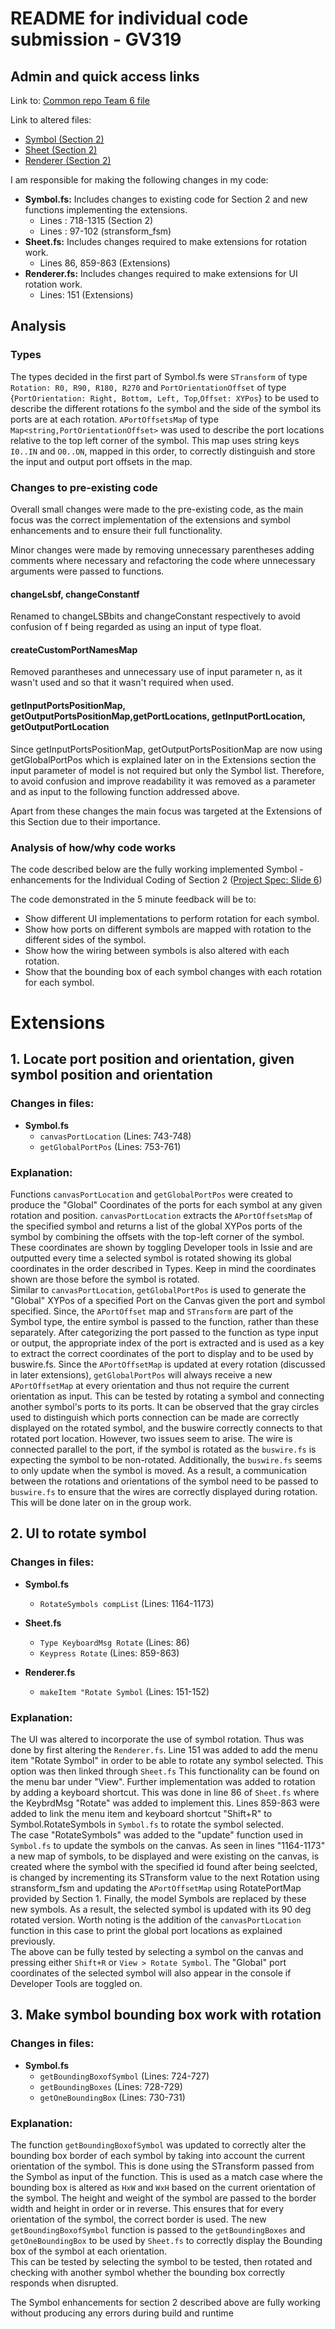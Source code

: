 # README for individual code submission - GV319

## Admin and quick access links

Link to: 
[Common repo Team 6 file](https://github.com/tomcl/hlp22docs/blob/main/Team6.md)

Link to altered files:  
* [Symbol (Section 2)](src/Renderer/DrawBlock/Symbol.fs)  
* [Sheet (Section 2)](src/Renderer/DrawBlock/Sheet.fs)  
* [Renderer (Section 2)](src/Renderer/Renderer.fs)  

I am responsible for making the following changes in my code:
* __Symbol.fs:__ 
Includes changes to existing code for Section 2 and new functions implementing the extensions.
  * Lines : 718-1315 (Section 2)
  * Lines : 97-102 (stransform_fsm) 
* __Sheet.fs:__ 
Includes changes required to make extensions for rotation work.
  * Lines 86, 859-863 (Extensions)
* __Renderer.fs:__ 
Includes changes required to make extensions for UI rotation work.
  * Lines: 151 (Extensions)

## Analysis

### Types
The types decided in the first part of Symbol.fs were `STransform` of type `Rotation: R0, R90, R180, R270` and `PortOrientationOffset` of type {`PortOrientation: Right, Bottom, Left, Top`,`Offset: XYPos`} to be used to describe
the different rotations fo the symbol and the side of the symbol its ports are at each rotation.
`APortOffsetsMap` of type `Map<string,PortOrientationOffset>` was used to describe the port locations relative to the top left corner of the symbol.
This map uses string keys `I0..IN` and `O0..ON`, mapped in this order, to correctly distinguish and store the input and output port offsets in the map.

### Changes to pre-existing code


Overall small changes were made to the pre-existing code, as the main focus was the correct implementation
of the extensions and symbol enhancements and to ensure their full functionality.

Minor changes were made by removing unnecessary parentheses adding comments where necessary and refactoring the code where unnecessary arguments were passed to functions.  


#### changeLsbf, changeConstantf
Renamed to changeLSBbits and changeConstant respectively to avoid confusion of f being regarded as using an input of type float.

#### createCustomPortNamesMap
Removed parantheses and unnecessary use of input parameter n, as it wasn't used and so that it wasn't required when used.

#### getInputPortsPositionMap, getOutputPortsPositionMap,getPortLocations, getInputPortLocation, getOutputPortLocation
Since getInputPortsPositionMap, getOutputPortsPositionMap are now using getGlobalPortPos which is explained later on in the Extensions section the input parameter of model is not required but only the Symbol list.
Therefore, to avoid confusion and improve readability it was removed as a parameter and as input to the following function addressed above.

Apart from these changes the main focus was targeted at the Extensions of this Section due to their importance.

### Analysis of how/why code works
The code described below are the fully working implemented Symbol - enhancements for the Individual Coding of Section 2 ([Project Spec: Slide 6](https://intranet.ee.ic.ac.uk/t.clarke/hlp/lectures/project22-spec.pdf))

The code demonstrated in the 5 minute feedback will be to:
* Show different UI implementations to perform rotation for each symbol.
* Show how ports on different symbols are mapped with rotation to the different sides of the symbol.
* Show how the wiring between symbols is also altered with each rotation.
* Show that the bounding box of each symbol changes with each rotation for each symbol.

# Extensions
## 1. Locate port position and orientation, given symbol position and orientation
### Changes in files:
  - __Symbol.fs__
    - `canvasPortLocation` (Lines: 743-748)
    - `getGlobalPortPos` (Lines: 753-761)

### Explanation:
Functions `canvasPortLocation` and `getGlobalPortPos` were created to produce the "Global" Coordinates of the ports
for each symbol at any given rotation and position. `canvasPortLocation` extracts the `APortOffsetsMap` of the specified
symbol and returns a list of the global XYPos ports of the symbol by combining the offsets with the top-left corner of the symbol.
These coordinates are shown by toggling Developer tools in Issie and are outputted every time a selected symbol is rotated
showing its global coordinates in the order described in Types. Keep in mind the coordinates shown are those before the symbol is rotated.  
Similar to `canvasPortLocation`, `getGlobalPortPos` is used to generate the "Global" XYPos of a specified Port on the Canvas
given the port and symbol specified. Since, the `APortOffset` map and `STransform` are part of the Symbol type, the entire symbol is passed to the function,
rather than these separately. After categorizing the port passed to the function as type input or output, the appropriate index of the port is extracted
and is used as a key to extract the correct coordinates of the port to display and to be used by buswire.fs. Since the `APortOffsetMap` is updated
at every rotation (discussed in later extensions), `getGlobalPortPos` will always receive a new `APortOffsetMap` at every orientation and thus
not require the current orientation as input. This can be tested by rotating a symbol and connecting another symbol's ports to its ports.
It can be observed that the gray circles used to distinguish which ports connection can be made are correctly displayed on the rotated symbol, and
the buswire correctly connects to that rotated port location. However, two issues seem to arise. The wire is connected parallel to the
port, if the symbol is rotated as the `buswire.fs` is expecting the symbol to be non-rotated. Additionally, the `buswire.fs` seems to only
update when the symbol is moved. As a result, a communication between the rotations and orientations of the symbol need to be passed
to `buswire.fs` to ensure that the wires are correctly displayed during rotation. This will be done later on in the group work.

## 2. UI to rotate symbol
### Changes in files:
  - __Symbol.fs__
    - `RotateSymbols compList` (Lines: 1164-1173)

  - __Sheet.fs__
    - `Type KeyboardMsg Rotate` (Lines: 86)
    - `Keypress Rotate` (Lines: 859-863)


  - __Renderer.fs__
    - `makeItem "Rotate Symbol` (Lines: 151-152)
### Explanation:
The UI was altered to incorporate the use of symbol rotation. Thus was done by first altering the `Renderer.fs`. Line 151 was added
to add the menu item "Rotate Symbol" in order to be able to rotate any symbol selected. This option was then linked through `Sheet.fs`
This functionality can be found on the menu bar under "View". Further implementation was added to rotation by adding a keyboard shortcut.
This was done in line 86 of `Sheet.fs` where the KeybrdMsg "Rotate" was added to implement this. Lines 859-863 were added to link
the menu item and keyboard shortcut "Shift+R" to Symbol.RotateSymbols in `Symbol.fs` to rotate the symbol selected.  
The case "RotateSymbols" was added to the "update" function used in `Symbol.fs` to update the symbols on the canvas. As seen in lines
"1164-1173" a new map of symbols, to be displayed and were existing on the canvas, is created where the symbol with the specified id
found after being seelcted, is changed by incrementing its STransform value to the next Rotation using stransform_fsm and
updating the `APortOffsetMap` using RotatePortMap provided by Section 1. Finally, the model Symbols are replaced by these new symbols.
As a result, the selected symbol is updated with its 90 deg rotated version. Worth noting is the addition of the `canvasPortLocation`
function in this case to print the global port locations as explained previously.  
The above can be fully tested by selecting a symbol on the canvas and pressing either `Shift+R` or `View > Rotate Symbol`.
The "Global" port coordinates of the selected symbol will also appear in the console if Developer Tools are toggled on.

## 3. Make symbol bounding box work with rotation
### Changes in files:
  - __Symbol.fs__
    - `getBoundingBoxofSymbol` (Lines: 724-727)
    - `getBoundingBoxes` (Lines: 728-729)
    - `getOneBoundingBox` (Lines: 730-731)

### Explanation:
The function `getBoundingBoxofSymbol` was updated to correctly alter the bounding box border of each symbol by taking into account
the current orientation of the symbol. This is done using the STransform passed from the Symbol as input of the function. This is
used as a match case where the bounding box is altered as `HxW` and `WxH` based on the current orientation of the symbol.
The height and weight of the symbol are passed to the border width and height in order or in reverse. This ensures that for every orientation
of the symbol, the correct border is used. The new `getBoundingBoxofSymbol` function is passed to the `getBoundingBoxes` and `getOneBoundingBox`
to be used by `Sheet.fs` to correctly display the Bounding box of the symbol at each orientation.  
This can be tested by selecting the symbol to be tested, then rotated and checking with another symbol whether the bounding box
correctly responds when disrupted.

The Symbol enhancements for section 2 described above are fully working without  producing any errors during build and runtime